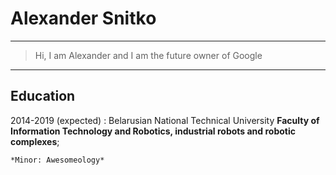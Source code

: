 # Alexander Snitko

---

> Hi, I am Alexander and I am the future owner of Google

---

## Education

2014-2019 (expected)
: Belarusian National Technical University
**Faculty of Information Technology and Robotics,
industrial robots and robotic complexes**;

    *Minor: Awesomeology*
